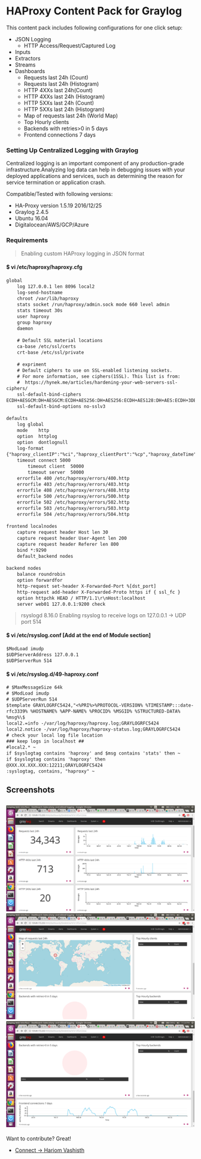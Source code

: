 # HAProxy Content Pack for Graylog
This content pack includes following configurations for one click setup:

-  JSON Logging 
    -   HTTP Access/Request/Captured Log
- Inputs 
- Extractors
- Streams
- Dashboards
    - Requests last 24h (Count)
    - Requests last 24h (Histogram)
    - HTTP 4XXs last 24h(Count)
    - HTTP 4XXs last 24h (Histogram)
    - HTTP 5XXs last 24h (Count)
    - HTTP 5XXs last 24h (Histogram)
    - Map of requests last 24h (World Map)
    - Top Hourly clients
    - Backends with retries>0 in 5 days
    - Frontend connections 7 days

### Setting Up Centralized Logging with Graylog
Centralized logging is an important component of any production-grade infrastructure.Analyzing log data can help in debugging issues with your deployed applications and services, such as determining the reason for service termination or application crash.

Compatible/Tested with following versions:
- HA-Proxy version 1.5.19 2016/12/25
- Graylog 2.4.5
- Ubuntu 16.04
- Digitalocean/AWS/GCP/Azure

### Requirements
> Enabling custom HAProxy logging in JSON format
#### $ vi /etc/haproxy/haproxy.cfg 
```
global
	log 127.0.0.1 len 8096 local2
    log-send-hostname
	chroot /var/lib/haproxy
	stats socket /run/haproxy/admin.sock mode 660 level admin
	stats timeout 30s
	user haproxy
	group haproxy
	daemon

	# Default SSL material locations
	ca-base /etc/ssl/certs
	crt-base /etc/ssl/private

	# expriment
	# Default ciphers to use on SSL-enabled listening sockets.
	# For more information, see ciphers(1SSL). This list is from:
	#  https://hynek.me/articles/hardening-your-web-servers-ssl-ciphers/
	ssl-default-bind-ciphers ECDH+AESGCM:DH+AESGCM:ECDH+AES256:DH+AES256:ECDH+AES128:DH+AES:ECDH+3DES:DH+3DES:RSA+AESGCM:RSA+AES:RSA+3DES:!aNULL:!MD5:!DSS
	ssl-default-bind-options no-sslv3

defaults
	log	global
	mode	http
	option	httplog
	option	dontlognull
	log-format {"haproxy_clientIP":"%ci","haproxy_clientPort":"%cp","haproxy_dateTime":"%t","haproxy_frontendNameTransport":"%ft","haproxy_backend":"%b","haproxy_serverName":"%s","haproxy_Tw":"%Tw","haproxy_Tc":"%Tc","haproxy_Tt":"%Tt","haproxy_bytesRead":"%B","haproxy_terminationState":"%ts","haproxy_actconn":%ac,"haproxy_FrontendCurrentConn":%fc,"haproxy_backendCurrentConn":%bc,"haproxy_serverConcurrentConn":%sc,"haproxy_retries":%rc,"haproxy_srvQueue":%sq,"haproxy_backendQueue":%bq,"haproxy_backendSourceIP":"%bi","haproxy_backendSourcePort":"%bp","haproxy_statusCode":"%ST","haproxy_serverIP":"%si","haproxy_serverPort":"%sp","haproxy_frontendIP":"%fi","haproxy_frontendPort":"%fp","haproxy_capturedRequestHeaders":"%hr","haproxy_httpRequest":"%r"}
	timeout connect 5000
        timeout client  50000
        timeout server  50000
	errorfile 400 /etc/haproxy/errors/400.http
	errorfile 403 /etc/haproxy/errors/403.http
	errorfile 408 /etc/haproxy/errors/408.http
	errorfile 500 /etc/haproxy/errors/500.http
	errorfile 502 /etc/haproxy/errors/502.http
	errorfile 503 /etc/haproxy/errors/503.http
	errorfile 504 /etc/haproxy/errors/504.http

frontend localnodes
    capture request header Host len 30
    capture request header User-Agent len 200
    capture request header Referer len 800
    bind *:9290
    default_backend nodes

backend nodes
    balance roundrobin
    option forwardfor
    http-request set-header X-Forwarded-Port %[dst_port]
    http-request add-header X-Forwarded-Proto https if { ssl_fc }
    option httpchk HEAD / HTTP/1.1\r\nHost:localhost
    server web01 127.0.0.1:9200 check

```

> rsyslogd 8.16.0 
> Enabling rsyslog to receive logs on 127.0.0.1 -> UDP port 514
#### $ vi /etc/rsyslog.conf [Add at the end of Module section]
```
$ModLoad imudp
$UDPServerAddress 127.0.0.1
$UDPServerRun 514
```
#### $ vi /etc/rsyslog.d/49-haproxy.conf
```
# $MaxMessageSize 64k
# $ModLoad imudp
# $UDPServerRun 514
$template GRAYLOGRFC5424,"<%PRI%>%PROTOCOL-VERSION% %TIMESTAMP:::date-rfc3339% %HOSTNAME% %APP-NAME% %PROCID% %MSGID% %STRUCTURED-DATA% %msg%\$
local2.=info -/var/log/haproxy/haproxy.log;GRAYLOGRFC5424
local2.notice -/var/log/haproxy/haproxy-status.log;GRAYLOGRFC5424
# check your local log file location
### keep logs in localhost ##
#local2.* ~
if $syslogtag contains 'haproxy' and $msg contains 'stats' then ~
if $syslogtag contains 'haproxy' then @XXX.XX.XXX.XXX:12211;GRAYLOGRFC5424
:syslogtag, contains, "haproxy" ~
```
## Screenshots
![Screenshot](/screenshot0.png?raw=true "Dashboard Screenshot")
![Screenshot](/screenshot1.png?raw=true "Dashboard Screenshot")
![Screenshot](/screenshot2.png?raw=true "Dashboard Screenshot")
----
Want to contribute? Great!
 - [Connect ->  Hariom Vashisth](mailto:vashisth.hariom7@gmail.com)

